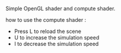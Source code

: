 Simple OpenGL shader and compute shader.

how to use the compute shader :

- Press L to reload the scene
- U to increase the simulation speed
- I to decrease the simulation speed
